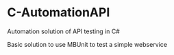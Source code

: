# C-AutomationAPI
Automation solution of API testing in C#

Basic solution to use MBUnit to test a simple webservice
